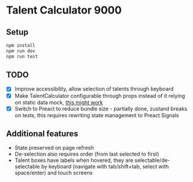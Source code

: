 # Talent Calculator 9000

## Setup

```bash
npm install
npm run dev
npm run test
```

## TODO

- [x] Improve accessibility, allow selection of talents through keyboard
- [x] Make TalentCalculator configurable through props instead of it relying on static data mock, [this might work](https://github.com/pmndrs/zustand/blob/main/docs/guides/initialize-state-with-props.md)
- [x] Switch to Preact to reduce bundle size - partially done, zustand breaks on tests, this requires rewriting state management to Preact Signals

## Additional features

- State preserved on page refresh
- De-selection also requires order (from last selected to first)
- Talent boxes have labels when hovered, they are selectable/de-selectable by keyboard (navigate with tab/shift+tab, select with space/enter) and touch screens
